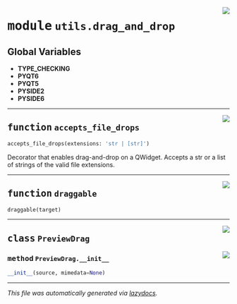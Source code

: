 <!-- markdownlint-disable -->

<a href="../../qtstrap/utils/drag_and_drop.py#L0"><img align="right" style="float:right;" src="https://img.shields.io/badge/-source-cccccc?style=flat-square"></a>

# <kbd>module</kbd> `utils.drag_and_drop`




**Global Variables**
---------------
- **TYPE_CHECKING**
- **PYQT6**
- **PYQT5**
- **PYSIDE2**
- **PYSIDE6**

---

<a href="../../qtstrap/utils/drag_and_drop.py#L5"><img align="right" style="float:right;" src="https://img.shields.io/badge/-source-cccccc?style=flat-square"></a>

## <kbd>function</kbd> `accepts_file_drops`

```python
accepts_file_drops(extensions: 'str | [str]')
```

Decorator that enables drag-and-drop on a QWidget. Accepts a str or a list of strings of the valid file extensions. 


---

<a href="../../qtstrap/utils/drag_and_drop.py#L48"><img align="right" style="float:right;" src="https://img.shields.io/badge/-source-cccccc?style=flat-square"></a>

## <kbd>function</kbd> `draggable`

```python
draggable(target)
```






---

<a href="../../qtstrap/utils/drag_and_drop.py#L91"><img align="right" style="float:right;" src="https://img.shields.io/badge/-source-cccccc?style=flat-square"></a>

## <kbd>class</kbd> `PreviewDrag`




<a href="../../qtstrap/utils/drag_and_drop.py#L92"><img align="right" style="float:right;" src="https://img.shields.io/badge/-source-cccccc?style=flat-square"></a>

### <kbd>method</kbd> `PreviewDrag.__init__`

```python
__init__(source, mimedata=None)
```











---

_This file was automatically generated via [lazydocs](https://github.com/ml-tooling/lazydocs)._
